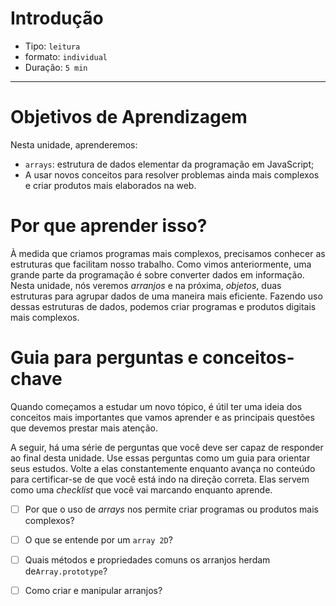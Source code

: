 # Introdução

* Tipo: `leitura`
* formato: `individual`
* Duração: `5 min`

***

# Objetivos de Aprendizagem

Nesta unidade, aprenderemos:

* `arrays`: estrutura de dados elementar da programação em JavaScript;
* A usar novos conceitos para resolver problemas ainda mais complexos e criar produtos mais elaborados na web.

# Por que aprender isso?

À medida que criamos programas mais complexos, precisamos conhecer as estruturas que facilitam nosso trabalho. Como vimos anteriormente, uma grande parte da programação é sobre converter dados em informação. Nesta unidade, nós veremos _arranjos_ e na próxima, _objetos_, duas estruturas para agrupar dados de uma maneira mais eficiente. Fazendo uso dessas estruturas de dados, podemos criar programas e produtos digitais mais complexos.

# Guia para perguntas e conceitos-chave

Quando começamos a estudar um novo tópico, é útil ter uma ideia dos conceitos mais importantes que vamos aprender e as principais questões que devemos prestar mais atenção.

A seguir, há uma série de perguntas que você deve ser capaz de responder ao final desta unidade. Use essas perguntas como um guia para orientar seus estudos. Volte a elas constantemente enquanto avança no conteúdo para certificar-se de que você está indo na direção correta. Elas servem como uma _checklist_ que você vai marcando enquanto aprende.

* [ ]  Por que o uso de _arrays_ nos permite criar programas ou produtos mais complexos?
* [ ]  O que se entende por um `array 2D`?
* [ ]  Quais métodos e propriedades comuns os arranjos herdam de`Array.prototype`?
* [ ]  Como criar e manipular arranjos?

